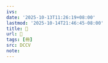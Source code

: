 ```yaml
---
ivs:
date: '2025-10-13T11:26:19+08:00'
lastmod: '2025-10-14T21:46:45-08:00'
title: 󰏠
url: 󰏠
tags: [冊]
src: DCCV
note:
---
```


